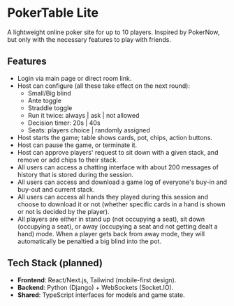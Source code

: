 # PokerTable Lite
A lightweight online poker site for up to 10 players. Inspired by PokerNow, but only with the necessary features to play with friends.

## Features
- Login via main page or direct room link.
- Host can configure (all these take effect on the next round):
  - Small/Big blind
  - Ante toggle
  - Straddle toggle
  - Run it twice: always | ask | not allowed
  - Decision timer: 20s | 40s
  - Seats: players choice | randomly assigned
- Host starts the game; table shows cards, pot, chips, action buttons.
- Host can pause the game, or terminate it.
- Host can approve players' request to sit down with a given stack, and remove or add chips to their stack.
- All users can access a chatting interface with about 200 messages of history that is stored during the session.
- All users can access and download a game log of everyone's buy-in and buy-out and current stack.
- All users can access all hands they played during this session and choose to download it or not (whether specific cards in a hand is shown or not is decided by the player).
- All players are either in stand up (not occupying a seat), sit down (occupying a seat), or away (occupying a seat and not getting dealt a hand) mode. When a player gets back from away mode, they will automatically be penaltied a big blind into the pot.

## Tech Stack (planned)
- **Frontend**: React/Next.js, Tailwind (mobile-first design).
- **Backend**: Python (Django) + WebSockets (Socket.IO).
- **Shared**: TypeScript interfaces for models and game state.

